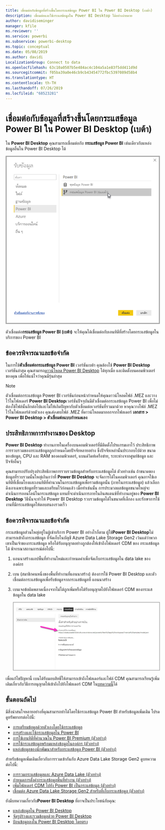 ```yaml
---
title: เชื่อมต่อกับข้อมูลที่สร้างขึ้นโดยกระแสข้อมูล Power BI ใน Power BI Desktop (เบต้า)
description: เชื่อมต่อและใช้กระแสข้อมูลใน Power BI Desktop ได้อย่างง่ายดาย
author: davidiseminger
manager: kfile
ms.reviewer: ''
ms.service: powerbi
ms.subservice: powerbi-desktop
ms.topic: conceptual
ms.date: 05/08/2019
ms.author: davidi
LocalizationGroup: Connect to data
ms.openlocfilehash: 63c10a0507b5e484ac4c104a5a1e83f5dd411d9d
ms.sourcegitcommit: f05ba39a0e46cb9cb43454772fbc5397089d58b4
ms.translationtype: HT
ms.contentlocale: th-TH
ms.lasthandoff: 07/26/2019
ms.locfileid: "68523281"
---
```

# <a name="connect-to-data-created-by-power-bi-dataflows-in-power-bi-desktop-beta"></a>เชื่อมต่อกับข้อมูลที่สร้างขึ้นโดยกระแสข้อมูล Power BI ใน Power BI Desktop (เบต้า)
ใน **Power BI Desktop** คุณสามารถเชื่อมต่อกับ **กระแสข้อมูล Power BI** เช่นเดียวกับแหล่งข้อมูลอื่นใน Power BI Desktop ได้

![เชื่อมต่อกับกระแสข้อมูล](media/desktop-connect-dataflows/connect-dataflows_01.png)

ตัวเชื่อมต่อ**กระแสข้อมูล Power BI (เบต้า)** จะให้คุณได้เชื่อมต่อกับเอนทิตีที่สร้างโดยกระแสข้อมูลในบริการของ Power BI 

## <a name="considerations-and-limitations"></a>ข้อควรพิจารณาและข้อจำกัด

ในการใช้**ตัวเชื่อมต่อกระแสข้อมูล Power BI** เวอร์ชันเบต้า คุณต้องใช้ **Power BI Desktop** เวอร์ชันล่าสุด คุณสามารถ[ดาวน์โหลด Power BI Desktop](desktop-get-the-desktop.md) ได้ทุกเมื่อ และติดตั้งบนคอมพิวเตอร์ของคุณ เพื่อให้แน่ใจว่าคุณมีรุ่นล่าสุด  

> [!NOTE]
> ตัวเชื่อมต่อกระแสข้อมูล Power BI เวอร์ชันก่อนหน้ากำหนดให้คุณดาวน์โหลดไฟล์ .MEZ และวางไว้ในโฟลเดอร์ **Power BI Desktop**เวอร์ชันปัจจุบันมีตัวเชื่อมต่อกระแสข้อมูล Power BI เพื่อไม่ต้องใช้ไฟล์นั้นอีกต่อไปและไม่ให้เกิดปัญหากับตัวเชื่อมต่อเวอร์ชันที่รวมมาด้วย หาคุณวางไฟล์ .MEZ ไว้ในโฟลเดอร์ด้วยตัวเอง คุณ*ต้อง*ลบไฟล์ .MEZ ที่ดาวน์โหลดมาออกจากโฟลเดอร์ **เอกสาร > Power BI Desktop > ตัวเชื่อมต่อแบบกำหนดเอง** 

## <a name="desktop-performance"></a>ประสิทธิภาพการทำงานของ Desktop
**Power BI Desktop** ทำงานภายในเครื่องบนคอมพิวเตอร์ที่มีติดตั้งโปรแกรมเอาไว้ ประสิทธิภาพการรวบรวมของกระแสข้อมูลถูกกำหนดโดยปัจจัยหลายอย่าง ซึ่งปัจจัยเหล่านั้นประกอบไปด้วย ขนาดของข้อมูล, CPU และ RAM ของคอมพิวเตอร์, แบนด์วิดท์เครือข่าย, ระยะห่างจากศูนย์ข้อมูล และปัจจัยอื่นๆ

คุณสามารถปรับปรุงประสิทธิภาพการรวบรวมข้อมูลสำหรับกระแสข้อมูลได้ ตัวอย่างเช่น ถ้าขนาดของข้อมูลที่รวบรวมนั้นใหญ่เกินกว่าที่ **Power BI Desktop** จะจัดการได้ในคอมพิวเตอร์ คุณอาจใช้เอนทิตีที่เชื่อมโยงและเอนทิตีที่คำนวณในกระแสข้อมูลเพื่อรวมข้อมูลนั้น (ภายในกระแสข้อมูล) แล้วเลือกดึงเอาเฉพาะข้อมูลที่รวมและเตรียมไว้ก่อนแล้ว เมื่อทำเช่นนั้น การประมวลผลข้อมูลขนาดใหญ่จะดำเนินการออนไลน์ในกระแสข้อมูล แทนที่จะดำเนินการภายในอินสแตนซ์ที่ทำงานอยู่ของ **Power BI Desktop** วิธีนั้นจะทำให้ Power BI Desktop รวบรวมข้อมูลได้ในขนาดที่เล็กลง และรักษาการใช้งานที่มีกระแสข้อมูลให้ตอบสนองรวดเร็ว

## <a name="considerations-and-limitations"></a>ข้อควรพิจารณาและข้อจำกัด

กระแสข้อมูลส่วนใหญ่อยู่ในผู้เช่าบริการ Power BI อย่างไรก็ตาม ผู้ใช้**Power BI Desktop**ไม่สามารถเข้าถึงกระแสข้อมูล ที่จัดเก็บในบัญชี Azure Data Lake Storage Gen2 เว้นแต่ว่าพวกเขาเป็นเจ้าของกระแสข้อมูล หรือได้รับอนุญาตอย่างถูกต้องให้เข้าถึงโฟลเดอร์ CDM ของ กระแสข้อมูลได้ พิจารณาสถานการณ์ต่อไปนี้:

1.  แอนนาสร้างแอปพื้นที่ทำงานใหม่และกำหนดค่าเพื่อจัดเก็บกระแสข้อมูลใน data lake ขององค์กร
2.  เบน (สมาชิกคนหนึ่งของพื้นที่ทำงานที่แอนนาสร้าง) ต้องการใช้ Power BI Desktop และตัวเชื่อมต่อกระแสข้อมูลเพื่อรับข้อมูลจากกระแสข้อมูลที่ แอนนาสร้าง
3.  เบนเจอข้อผิดพลาดเนื่องจากไม่ได้ถูกเพิ่มหรือได้รับอนุญาตไปยังโฟลเดอร์ CDM ของกระแสข้อมูลใน data lake

    ![ข้อผิดพลาดในการพยายามใช้กระแสข้อมูล](media/service-dataflows-configure-workspace-storage-settings/dataflow-storage-settings_08.jpg)

เพื่อแก้ไขปัญหานี้ เบนได้รับมอบสิทธิ์ให้สามารถเข้าถึงโฟลเดอร์และไฟล์ CDM คุณสามารถเรียนรู้เพิ่มเติมเกี่ยวกับวิธีการอนุญาตให้เข้าถึงไปยังโฟลเดอร์ CDM ใน[บทความนี้](https://go.microsoft.com/fwlink/?linkid=2029121)ได้




## <a name="next-steps"></a>ขั้นตอนถัดไป
มีสิ่งน่าสนใจหลายอย่างที่คุณสามารถทำได้โดยใช้กระแสข้อมูล Power BI สำหรับข้อมูลเพิ่มเติม โปรดดูทรัพยากรต่อไปนี้:

* [การเตรียมข้อมูลด้วยตัวเองโดยใช้กระแสข้อมูล](service-dataflows-overview.md)
* [การสร้างและใช้กระแสข้อมูลใน Power BI](service-dataflows-create-use.md)
* [การใช้เอนทิตีที่คำนวณใน Power BI Premium (ตัวอย่าง)](service-dataflows-computed-entities-premium.md)
* [การใช้กระแสข้อมูลพร้อมแหล่งข้อมูลในองค์กร (ตัวอย่าง)](service-dataflows-on-premises-gateways.md)
* [แหล่งข้อมูลของนักพัฒนาสำหรับกระแสข้อมูล Power BI (ตัวอย่าง)](service-dataflows-developer-resources.md)

สำหรับข้อมูลเพิ่มเติมเกี่ยวกับการรวมเข้ากันกับ Azure Data Lake Storage Gen2 ดูบทความต่อไปนี้:

* [ การรวมกระแสข้อมูลและ Azure Data Lake (ตัวอย่าง)](service-dataflows-azure-data-lake-integration.md)
* [กำหนดการตั้งค่ากระแสข้อมูลพื้นที่ทำงาน (ตัวอย่าง)](service-dataflows-configure-workspace-storage-settings.md)
* [เพิ่มโฟลเดอร์ CDM ไปยัง Power BI เป็นกระแสข้อมูล (ตัวอย่าง)](service-dataflows-add-cdm-folder.md)
* [เชื่อมต่อ Azure Data Lake Storage Gen2 สำหรับที่เก็บกระแสข้อมูล (ตัวอย่าง)](service-dataflows-connect-azure-data-lake-storage-gen2.md)

ยังมีบทความเกี่ยวกับ**Power BI Desktop** ที่อาจเป็นประโยชน์กับคุณ:

* [แหล่งข้อมูลใน Power BI Desktop](desktop-data-sources.md)
* [จัดรูปร่างและรวมข้อมูลด้วย Power BI Desktop](desktop-shape-and-combine-data.md)
* [ป้อนข้อมูลลงใน Power BI Desktop โดยตรง](desktop-enter-data-directly-into-desktop.md)   

